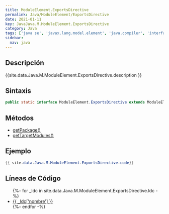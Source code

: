 ```yaml
---
title: ModuleElement.ExportsDirective
permalink: Java/ModuleElement/ExportsDirective
date: 2021-01-11
key: JavaJava.M.ModuleElement.ExportsDirective
category: Java
tags: ['java se', 'javax.lang.model.element', 'java.compiler', 'interface java', 'Java 9']
sidebar: 
  nav: java
---
```


## Descripción
{{site.data.Java.M.ModuleElement.ExportsDirective.description }}

## Sintaxis
~~~java
public static interface ModuleElement.ExportsDirective extends ModuleElement.Directive
~~~

## Métodos
* [getPackage()](/Java/ModuleElement/ExportsDirective/getPackage)
* [getTargetModules()](/Java/ModuleElement/ExportsDirective/getTargetModules)

## Ejemplo
~~~java
{{ site.data.Java.M.ModuleElement.ExportsDirective.code}}
~~~

## Líneas de Código
<ul>
{%- for _ldc in site.data.Java.M.ModuleElement.ExportsDirective.ldc -%}
   <li>
       <a href="{{_ldc['url'] }}">{{ _ldc['nombre'] }}</a>
   </li>
{%- endfor -%}
</ul>
